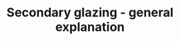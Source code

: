 ---
layout: link
link_url: https://www.homebuilding.co.uk/advice/secondary-glazing
title: Secondary glazing - general explanation
source: Homebuilding & Renovating (magazine)
card: Install secondary glazing
petal: 
task: 
---